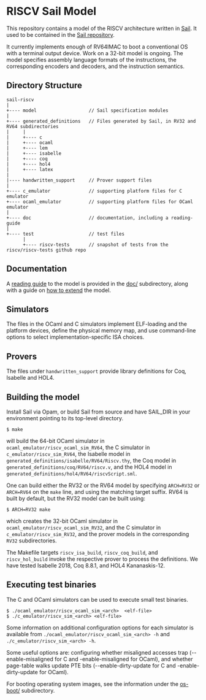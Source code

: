 RISCV Sail Model
================

This repository contains a model of the RISCV architecture written in
[Sail](https://www.cl.cam.ac.uk/~pes20/sail/). It used to be contained
in the [Sail repository](https://github.com/rems-project/sail).

It currently implements enough of RV64IMAC to boot a conventional OS
with a terminal output device.  Work on a 32-bit model is ongoing.
The model specifies assembly language formats of the instructions,
the corresponding encoders and decoders, and the instruction semantics.

Directory Structure
-------------------

```
sail-riscv
|
+---- model                   // Sail specification modules
|
+---- generated_definitions   // Files generated by Sail, in RV32 and RV64 subdirectories
|     |
|     +---- c
|     +---- ocaml
|     +---- lem
|     +---- isabelle
|     +---- coq
|     +---- hol4
|     +---- latex
|
|---- handwritten_support     // Prover support files
|
+---- c_emulator              // supporting platform files for C emulator
+---- ocaml_emulator          // supporting platform files for OCaml emulator
|
+---- doc                     // documentation, including a reading-guide
|
+---- test                    // test files
      |
      +---- riscv-tests       // snapshot of tests from the riscv/riscv-tests github repo
```

Documentation
-------------

A [reading guide](doc/ReadingGuide.md) to the model is provided in the
[doc/](doc/) subdirectory, along with a guide on [how to
extend](doc/ExtendingGuide.md) the model.

Simulators
----------

The files in the OCaml and C simulators implement ELF-loading and the
platform devices, define the physical memory map, and use command-line
options to select implementation-specific ISA choices.

Provers
-------

The files under `handwritten_support` provide library definitions for
Coq, Isabelle and HOL4.

Building the model
------------------

Install Sail via Opam, or build Sail from source and have SAIL_DIR in
your environment pointing to its top-level directory.

```
$ make
```
will build the 64-bit OCaml simulator in
`ocaml_emulator/riscv_ocaml_sim_RV64`, the C simulator in
`c_emulator/riscv_sim_RV64`, the Isabelle model in
`generated_definitions/isabelle/RV64/Riscv.thy`, the Coq model in
`generated_definitions/coq/RV64/riscv.v`, and the HOL4 model in
`generated_definitions/hol4/RV64/riscvScript.sml`.

One can build either the RV32 or the RV64 model by specifying
`ARCH=RV32` or `ARCH=RV64` on the `make` line, and using the matching target suffix.  RV64 is built by
default, but the RV32 model can be built using:

```
$ ARCH=RV32 make
```

which creates the 32-bit OCaml simulator in
`ocaml_emulator/riscv_ocaml_sim_RV32`, and the C simulator in
`c_emulator/riscv_sim_RV32`, and the prover models in the
corresponding `RV32` subdirectories.

The Makefile targets `riscv_isa_build`, `riscv_coq_build`, and
`riscv_hol_build` invoke the respective prover to process the definitions.  We
have tested Isabelle 2018, Coq 8.8.1, and HOL4 Kananaskis-12.

Executing test binaries
-----------------------

The C and OCaml simulators can be used to execute small test binaries.

```
$ ./ocaml_emulator/riscv_ocaml_sim_<arch>  <elf-file>
$ ./c_emulator/riscv_sim_<arch> <elf-file>
```
Some information on additional configuration options for each simulator is available
from `./ocaml_emulator/riscv_ocaml_sim_<arch> -h` and `./c_emulator/riscv_sim_<arch> -h`.

Some useful options are: configuring whether misaligned accesses trap
(--enable-misaligned for C and -enable-misaligned for OCaml), and
whether page-table walks update PTE bits (--enable-dirty-update for C
and -enable-dirty-update for OCaml).

For booting operating system images, see the information under the
[os-boot/](os-boot/) subdirectory.
